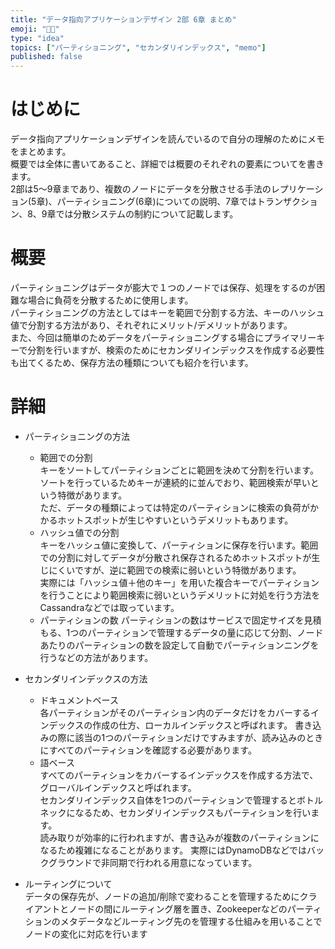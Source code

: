 ```yaml
---
title: "データ指向アプリケーションデザイン 2部 6章 まとめ"
emoji: "🚴🏽"
type: "idea"
topics: ["パーティショニング", "セカンダリインデックス", "memo"]
published: false
---
```

# はじめに
データ指向アプリケーションデザインを読んでいるので自分の理解のためにメモをまとめます。  
概要では全体に書いてあること、詳細では概要のそれぞれの要素についてを書きます。  
2部は5〜9章まであり、複数のノードにデータを分散させる手法のレプリケーション(5章)、パーティショニング(6章)についての説明、7章ではトランザクション、8、9章では分散システムの制約について記載します。

# 概要
パーティショニングはデータが膨大で１つのノードでは保存、処理をするのが困難な場合に負荷を分散するために使用します。  
パーティショニングの方法としてはキーを範囲で分割する方法、キーのハッシュ値で分割する方法があり、それぞれにメリット/デメリットがあります。  
また、今回は簡単のためデータをパーティショニングする場合にプライマリーキーで分割を行いますが、検索のためにセカンダリインデックスを作成する必要性も出てくるため、保存方法の種類についても紹介を行います。

# 詳細
- パーティショニングの方法
    - 範囲での分割  
  キーをソートしてパーティションごとに範囲を決めて分割を行います。ソートを行っているためキーが連続的に並んでおり、範囲検索が早いという特徴があります。  
  ただ、データの種類によっては特定のパーティションに検索の負荷がかかるホットスポットが生じやすいというデメリットもあります。
    - ハッシュ値での分割  
  キーをハッシュ値に変換して、パーティションに保存を行います。範囲での分割に対してデータが分散され保存されるためホットスポットが生じにくいですが、逆に範囲での検索に弱いという特徴があります。  
  実際には「ハッシュ値＋他のキー」を用いた複合キーでパーティションを行うことにより範囲検索に弱いというデメリットに対処を行う方法をCassandraなどでは取っています。
    - パーティションの数
  パーティションの数はサービスで固定サイズを見積もる、1つのパーティションで管理するデータの量に応じて分割、ノードあたりのパーティションの数を設定して自動でパーティションニングを行うなどの方法があります。


- セカンダリインデックスの方法
  - ドキュメントベース  
  各パーティションがそのパーティション内のデータだけをカバーするインデックスの作成の仕方、ローカルインデックスと呼ばれます。
  書き込みの際に該当の1つのパーティションだけですみますが、読み込みのときにすべてのパーティションを確認する必要があります。
  - 語ベース  
  すべてのパーティションをカバーするインデックスを作成する方法で、グローバルインデックスと呼ばれます。  
  セカンダリインデックス自体を1つのパーティションで管理するとボトルネックになるため、セカンダリインデックスもパーティションを行います。  
  読み取りが効率的に行われますが、書き込みが複数のパーティションになるため複雑になることがあります。
  実際にはDynamoDBなどではバックグラウンドで非同期で行われる用意になっています。


- ルーティングについて  
データの保存先が、ノードの追加/削除で変わることを管理するためにクライアントとノードの間にルーティング層を置き、Zookeeperなどのパーティションのメタデータなどルーティング先のを管理する仕組みを用いることでノードの変化に対応を行います
